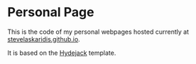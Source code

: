 # Personal Page

This is the code of my personal webpages hosted currently at [stevelaskaridis.github.io](https://stevelaskaridis.github.io).

It is based on the [Hydejack](https://hydejack.com/) template.
